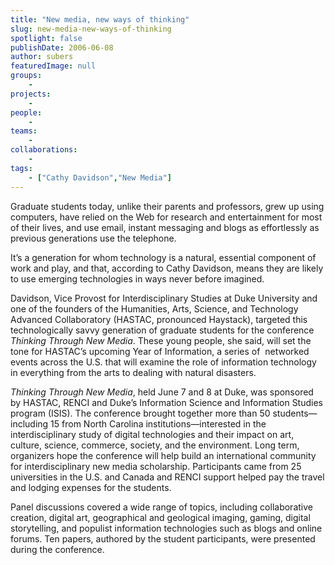 ```yaml
---
title: "New media, new ways of thinking"
slug: new-media-new-ways-of-thinking
spotlight: false
publishDate: 2006-06-08
author: subers
featuredImage: null
groups:
    - 
projects:
    - 
people:
    - 
teams: 
    - 
collaborations:
    - 
tags:
    - ["Cathy Davidson","New Media"]
---
```

Graduate students today, unlike their parents and professors, grew up using computers, have relied on the Web for research and entertainment for most of their lives, and use email, instant messaging and blogs as effortlessly as previous generations use the telephone.<!--more-->

It’s a generation for whom technology is a natural, essential component of work and play, and that, according to Cathy Davidson, means they are likely to use emerging technologies in ways never before imagined.

Davidson, Vice Provost for Interdisciplinary Studies at Duke University and one of the founders of the Humanities, Arts, Science, and Technology Advanced Collaboratory (HASTAC, pronounced Haystack), targeted this technologically savvy generation of graduate students for the conference <em>Thinking Through New Media</em>. These young people, she said, will set the tone for HASTAC’s upcoming Year of Information, a series of  networked events across the U.S. that will examine the role of information technology in everything from the arts to dealing with natural disasters.

<em>Thinking Through New Media</em>, held June 7 and 8 at Duke, was sponsored by HASTAC, RENCI and Duke’s Information Science and Information Studies program (ISIS). The conference brought together more than 50 students—including 15 from North Carolina institutions—interested in the interdisciplinary study of digital technologies and their impact on art, culture, science, commerce, society, and the environment. Long term, organizers hope the conference will help build an international community for interdisciplinary new media scholarship. Participants came from 25 universities in the U.S. and Canada and RENCI support helped pay the travel and lodging expenses for the students.

Panel discussions covered a wide range of topics, including collaborative creation, digital art, geographical and geological imaging, gaming, digital storytelling, and populist information technologies such as blogs and online forums. Ten papers, authored by the student participants, were presented during the conference.
